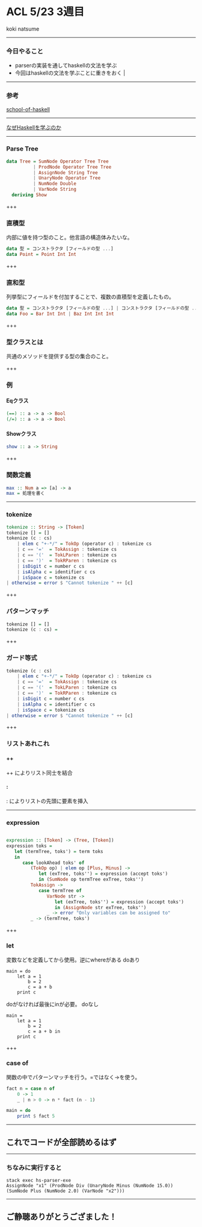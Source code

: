 
# ACL 5/23 3週目

koki natsume

---

### 今日やること

- parserの実装を通してhaskellの文法を学ぶ
- 今回はhaskellの文法を学ぶことに重きをおく |

---

### 参考

[school-of-haskell](https://www.schoolofhaskell.com/school/starting-with-haskell/basics-of-haskell/8_Parser)

---

[なぜHaskellを学ぶのか](https://qiita.com/arowM/items/0305d4f439752f285438)

--- 

### Parse Tree

```haskell:ParseTree.hs
data Tree = SumNode Operator Tree Tree
          | ProdNode Operator Tree Tree
          | AssignNode String Tree
          | UnaryNode Operator Tree
          | NumNode Double
          | VarNode String
  deriving Show
```

+++

### 直積型

内部に値を持つ型のこと。他言語の構造体みたいな。

```haskell:Ex.hs
data 型 = コンストラクタ [フィールドの型 ...]
data Point = Point Int Int
```

+++

### 直和型

列挙型にフィールドを付加することで、複数の直積型を定義したもの。

```haskell:Ex.hs
data 型 = コンストラクタ [フィールドの型 ...] | コンストラクタ [フィールドの型 ...] [| ...]
data Foo = Bar Int Int | Baz Int Int Int
```

+++

### 型クラスとは

共通のメソッドを提供する型の集合のこと。

+++
### 例

#### Eqクラス
```haskell:Eq.hs
(==) :: a -> a -> Bool
(/=) :: a -> a -> Bool
```

#### Showクラス
```haskell:Show.hs
show :: a -> String
```

+++

### 関数定義
```haskell:FuncDef.hs
max :: Num a => [a] -> a
max = 処理を書く
```

---


### tokenize

```haskell:Tokenize.hs
tokenize :: String -> [Token]
tokenize [] = []
tokenize (c : cs)
    | elem c "+-*/" = TokOp (operator c) : tokenize cs
    | c == '='  = TokAssign : tokenize cs
    | c == '('  = TokLParen : tokenize cs
    | c == ')'  = TokRParen : tokenize cs
    | isDigit c = number c cs
    | isAlpha c = identifier c cs
    | isSpace c = tokenize cs
| otherwise = error $ "Cannot tokenize " ++ [c]
```

+++

### パターンマッチ

``` haskell:PM.hs
tokenize [] = []
tokenize (c : cs) = 
```

+++ 

### ガード等式

``` haskell:Gad.hs
tokenize (c : cs)
    | elem c "+-*/" = TokOp (operator c) : tokenize cs
    | c == '='  = TokAssign : tokenize cs
    | c == '('  = TokLParen : tokenize cs
    | c == ')'  = TokRParen : tokenize cs
    | isDigit c = number c cs
    | isAlpha c = identifier c cs
    | isSpace c = tokenize cs
| otherwise = error $ "Cannot tokenize " ++ [c]
```

+++

### リストあれこれ

#### ++
++ によりリスト同士を結合
#### : 
: によりリストの先頭に要素を挿入

---

### expression
```haskell:Expression.hs

expression :: [Token] -> (Tree, [Token])
expression toks =
   let (termTree, toks') = term toks
   in
      case lookAhead toks' of
         (TokOp op) | elem op [Plus, Minus] ->
            let (exTree, toks'') = expression (accept toks')
            in (SumNode op termTree exTree, toks'')
         TokAssign ->
            case termTree of
               VarNode str ->
                  let (exTree, toks'') = expression (accept toks')
                  in (AssignNode str exTree, toks'')
               _ -> error "Only variables can be assigned to"
         _ -> (termTree, toks')
```

+++

### let
変数などを定義してから使用。逆にwhereがある
doあり
```
main = do
    let a = 1
        b = 2
        c = a + b
    print c
```

doがなければ最後にinが必要。
doなし

```
main =
    let a = 1
        b = 2
        c = a + b in
    print c
```

+++ 

### case of

関数の中でパターンマッチを行う。=ではなく->を使う。
```haskell:Fact.hs
fact n = case n of
    0 -> 1
    _ | n > 0 -> n * fact (n - 1)

main = do
    print $ fact 5
```

---


## これでコードが全部読めるはず

---

###  ちなみに実行すると

```haskell: Exec.hs
stack exec hs-parser-exe
AssignNode "x1" (ProdNode Div (UnaryNode Minus (NumNode 15.0)) (SumNode Plus (NumNode 2.0) (VarNode "x2")))
```

---

## ご静聴ありがとうござました！
